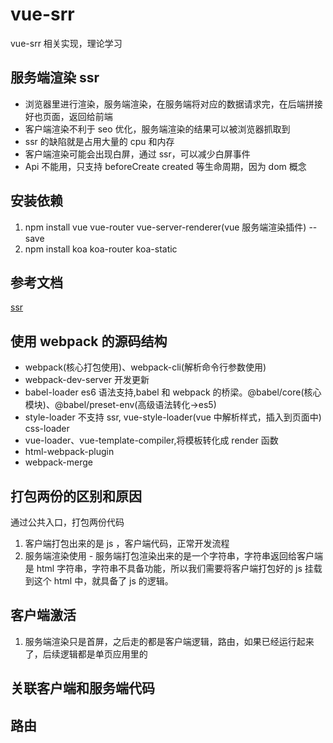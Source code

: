 # vue-srr

vue-srr 相关实现，理论学习

## 服务端渲染 ssr

- 浏览器里进行渲染，服务端渲染，在服务端将对应的数据请求完，在后端拼接好也页面，返回给前端
- 客户端渲染不利于 seo 优化，服务端渲染的结果可以被浏览器抓取到
- ssr 的缺陷就是占用大量的 cpu 和内存
- 客户端渲染可能会出现白屏，通过 ssr，可以减少白屏事件
- Api 不能用，只支持 beforeCreate created 等生命周期，因为 dom 概念

## 安装依赖

1. npm install vue vue-router vue-server-renderer(vue 服务端渲染插件) --save
2. npm install koa koa-router koa-static

## 参考文档

[ssr](https://ssr.vuejs.org/zh/guide/#%E4%BD%BF%E7%94%A8%E4%B8%80%E4%B8%AA%E9%A1%B5%E9%9D%A2%E6%A8%A1%E6%9D%BF)

## 使用 webpack 的源码结构

- webpack(核心打包使用)、webpack-cli(解析命令行参数使用)
- webpack-dev-server 开发更新
- babel-loader es6 语法支持,babel 和 webpack 的桥梁。@babel/core(核心模块)、@babel/preset-env(高级语法转化->es5)
- style-loader 不支持 ssr, vue-style-loader(vue 中解析样式，插入到页面中) css-loader
- vue-loader、vue-template-compiler,将模板转化成 render 函数
- html-webpack-plugin
- webpack-merge

## 打包两份的区别和原因
通过公共入口，打包两份代码
1. 客户端打包出来的是 js ，客户端代码，正常开发流程
2. 服务端渲染使用 - 服务端打包渲染出来的是一个字符串，字符串返回给客户端是 html 字符串，字符串不具备功能，所以我们需要将客户端打包好的 js 挂载到这个 html 中，就具备了 js 的逻辑。

## 客户端激活
1. 服务端渲染只是首屏，之后走的都是客户端逻辑，路由，如果已经运行起来了，后续逻辑都是单页应用里的

## 关联客户端和服务端代码
## 路由
